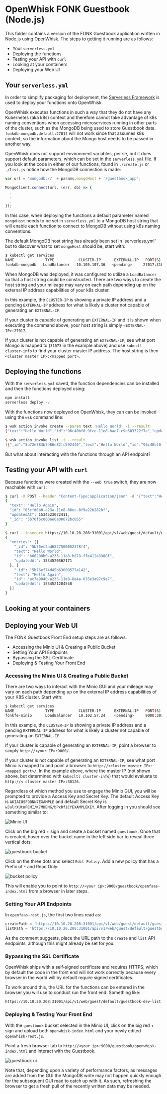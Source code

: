 # OpenWhisk FONK Guestbook (Node.js)

This folder contains a version of the FONK Guestbook application written in Node.js using OpenWhisk. The steps to getting it running are as follows:

* Your `serverless.yml`
* Deploying the functions
* Testing your API with `curl`
* Looking at your containers
* Deploying your Web UI

## Your `serverless.yml`
In order to simplify packaging for deployment, the [Serverless Framework](http://serverless.com) is used to deploy your functions onto OpenWhisk.  

OpenWhisk executes functions in such a way that they do not have any Kubernetes (aka k8s) context and therefore cannot take advantage of k8s naming conventions when accessing microservices running in other parts of the cluster, such as the MongoDB being used to store Guestbook data.  `fonkdb-mongodb.default:27017` will not work since that assumes k8s context, so the information about the Mongo host needs to be passed in another way.

OpenWhisk does not support environment variables, per se, but it does support default parameters, which can be set in the `serverless.yml` file. If you look at the code in either of our functions, found in `./create.js` or `./list.js` notice how the MongoDB connection is made:

```js
var url = 'mongodb://' + params.mongoHost + '/guestbook_app';

MongoClient.connect(url, (err, db) => {
  .
  .
  .
});
```

In this case, when deploying the functions a default parameter named `mongoHost` needs to be set in `serverless.yml` to a MongoDB host string that will enable each function to connect to MongoDB without using k8s naming conventions.

The default MongoDB host string has already been set in 'serverless.yml' but to discover what to set `mongoHost` should be, start with:

```bash
$ kubectl get services
NAME              TYPE           CLUSTER-IP      EXTERNAL-IP   PORT(S)           AGE
fonkdb-mongodb   LoadBalancer   10.105.107.36   <pending>     27017:31073/TCP   32m
```

When MongoDB was deployed, it was configured to utilize a `LoadBalancer` so that a host string could be constructed.  There are two ways to create the host string and your mileage may vary on each path depending up on the external IP address capabilities of your k8s cluster.

In this example, the `CLUSTER-IP` is showing a private IP address and a pending `EXTERNAL-IP` address for what is likely a cluster not capable of generating an `EXTERNAL-IP`.

If your cluster is capable of generating an `EXTERNAL-IP` and it is shown when executing the command above, your host string is simply `<EXTERNAL-IP>:27017`.

If your cluster is not capable of generating an `EXTERNAL-IP`, see what port Mongo is mapped to (`31073` in the example above) and use `kubectl cluster-info` to find your cluster master IP address.  The host string is then `<cluster master IP>:<mapped port>`.

## Deploying the functions
With the `serverless.yml` saved, the function dependencies can be installed and then the functions deployed using:

```bash
npm install
serverless deploy -v
```

With the functions now deployed on OpenWhisk, they can can be invoked using the `wsk` command line:

```bash
$ wsk action invoke create --param text 'Hello World' -i --result
{"text":"Hello World","id":"96c40bf0-9fce-11e8-bae7-c9e603322f7a","updatedAt":1534257027631,"_id":"5b72e783b7e86e82fc592440"}

$ wsk action invoke list -i --result
[{"_id":"5b72e783b7e86e82fc592440","text":"Hello World","id":"96c40bf0-9fce-11e8-bae7-c9e603322f7a","updatedAt":1534257027631}]
```

But what about interacting with the functions through an API endpoint?  

## Testing your API with `curl`
Because functions were created with the `--web true` switch, they are now reachable with `curl`:

```bash
$ curl -X POST --header "Content-Type:application/json" -d '{"text":"Hello Again"}' --insecure https://10.10.20.208:31001/api/v1/web/guest/default/guestbook-dev-create.json
{
  "text": "Hello Again",
  "id": "05cfd6b0-a23a-11e8-86ec-8f9a22b282bf",
  "updatedAt": 1534523072411,
  "_id": "5b76f6c060ae0a00072bc655"
}

$ curl --insecure https://10.10.20.208:31001/api/v1/web/guest/default/guestbook-dev-list.json
{
  "entries": [{
    "_id": "5b76ec2ad6827500052378f4",
    "text": "Hello World",
    "id": "b66208b0-a233-11e8-b878-ffe412a8988f",
    "updatedAt": 1534520362171
  }, {
    "_id": "5b76ef74d45b63000577a142",
    "text": "Hello Again",
    "id": "ac7a9040-a235-11e8-8e4a-635e3a97c9a7",
    "updatedAt": 1534521204548
  }]
}

```

## Looking at your containers

## Deploying your Web UI
The FONK Guestbook Front End setup steps are as follows:

* Accessing the Minio UI & Creating a Public Bucket
* Setting Your API Endpoints
* Bypassing the SSL Certificate
* Deploying & Testing Your Front End

### Accessing the Minio UI & Creating a Public Bucket
There are two ways to interact with the Minio GUI and your mileage may vary on each path depending up on the external IP address capabilities of your K8S cluster.  Start with:

```bash
$ kubectl get services
NAME              TYPE           CLUSTER-IP      EXTERNAL-IP   PORT(S)           AGE
fonkfe-minio      LoadBalancer   10.102.57.24    <pending>     9000:30126/TCP    18m
```

In this example, the `CLUSTER-IP` is showing a private IP address and a pending `EXTERNAL-IP` address for what is likely a cluster not capable of generating an `EXTERNAL-IP`.

If your cluster is capable of generating an `EXTERNAL-IP`, point a browser to simply `http://<your IP>:9000/`.

If your cluster is not capable of generating an `EXTERNAL-IP`, see what port Minio is mapped to and point a browser to `http://<cluster master IP>:<mapped port>/`.  In the example above, where the master IP (not shown above, but determined with `kubecltl cluster-info`) that would evaluate to `http://< cluster master IP>:30126`.

Regardless of which method you use to engage the Minio GUI, you will be prompted to provide a Access Key and Secret Key.  The default Access Key is `AKIAIOSFODNN7EXAMPLE` and default Secret Key is `wJalrXUtnFEMI/K7MDENG/bPxRfiCYEXAMPLEKEY`.  After logging in you should see something similar to:

![Minio UI](minio-ui.jpg)

Click on the big red + sign and create a bucket named `guestbook`.  Once that is created, hover over the bucket name in the left side bar to reveal three vertical dots:

![guestbook bucket](guestbook-bucket.jpg)

Click on the three dots and select `Edit Policy`.  Add a new policy that has a Prefix of `*` and Read Only:

![bucket policy](bucket-policy.jpg)

This will enable you to point to `http://<your ip>:9000/guestbook/openfaas-index.html` from a browser in later steps.

### Setting Your API Endpoints
In `openfaas-rest.js`, the first two lines read as:

```js
createPath = 'https://10.10.20.208:31001/api/v1/web/guest/default/guestbook-dev-create.json'; // Path to create API endpoint
listPath = 'https://10.10.20.208:31001/api/v1/web/guest/default/guestbook-dev-list.json'; // Path to list API endpoint
```

As the comment suggests, place the URL path to the `create` and `list` API endpoints, although this might already be set for you.

### Bypassing the SSL Certificate
OpenWhisk ships with a self-signed certificate and requires HTTPS, which by default the code in the front end will not work correctly because every browser in the world will by default require signed certificates.

To work around this, the URL for the functions can be entered in the browser you will use to conduct run the front end.  Something like:

```bash
https://10.10.20.208:31001/api/v1/web/guest/default/guestbook-dev-list.json
```

### Deploying & Testing Your Front End
With the `guestbook` bucket selected in the Minio UI, click on the big red + sign and upload both `openwhisk-index.html` and your newly edited `openwhisk-rest.js`.

Point a fresh browser tab to `http://<your ip>:9000/guestbook/openwhisk-index.html` and interact with the Guestbook.

![guestbook ui](guestbook-ui.jpg)

Note that, depending upon a variety of performance factors, as messages are added from the GUI the MongoDB write may not happen quickly enough for the subsequent GUI read to catch up with it.  As such, refreshing the browser to get a fresh pull of the recently written data may be needed.
